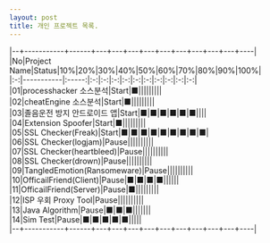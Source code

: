 ```yaml
---
layout: post
title: 개인 프로젝트 목록.
---
```



|--+-----------+------+---+---+---+---+---+---+---+---+---+----|  
|No|Project Name|Status|10%|20%|30%|40%|50%|60%|70%|80%|90%|100%|  
|:-:|-----------|:-----:|:-:|:-:|:-:|:-:|:-:|:-:|:-:|:-:|:-:|:-:|  
|01|processhacker 소스분석|Start|■|||||||||    
|02|cheatEngine 소스분석|Start|■|||||||||    
|03|졸음운전 방지 안드로이드 앱|Start|■|■|■|■|■|■||||   
|04|Extension Spoofer|Start|■|||||||||   
|05|SSL Checker(Freak)|Start|■|■|■|■|■|■|■|■|■|   
|06|SSL Checker(logjam)|Pause||||||||||   
|07|SSL Checker(heartbleed)|Pause||||||||||   
|08|SSL Checker(drown)|Pause||||||||||   
|09|TangledEmotion(Ransomeware)|Pause||||||||||   
|10|OfficailFriend(Client)|Pause|■|■|■|■||||||   
|11|OfficailFriend(Server)|Pause|■|||||||||   
|12|ISP 우회 Proxy Tool|Pause||||||||||   
|13|Java Algorithm|Pause|■|■|■|||||||   
|14|Sim Test|Pause|■|■|■|■|■|||||   
|--+-----------+------+---+---+---+---+---+---+---+---+---+----|  

